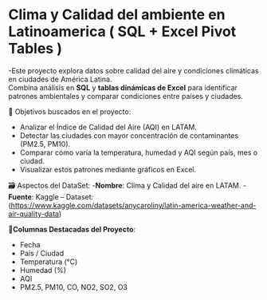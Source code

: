 # Clima y Calidad del ambiente en Latinoamerica ( SQL + Excel Pivot Tables )

-Este proyecto explora datos sobre calidad del aire y condiciones climáticas en ciudades de América Latina.  
Combina análisis en **SQL** y **tablas dinámicas de Excel** para identificar patrones ambientales y comparar condiciones entre países y ciudades.

📌 Objetivos buscados en el proyecto:

- Analizar el Índice de Calidad del Aire (AQI) en LATAM.
- Detectar las ciudades con mayor concentración de contaminantes (PM2.5, PM10).
- Comparar cómo varía la temperatura, humedad y AQI según país, mes o ciudad.
- Visualizar estos patrones mediante gráficos en Excel.

🗃️ Aspectos del DataSet:
-**Nombre**: Clima y Calidad del aire en LATAM.
-**Fuente**: Kaggle – Dataset: (https://www.kaggle.com/datasets/anycaroliny/latin-america-weather-and-air-quality-data)  
 
 🧮**Columnas Destacadas del Proyecto**:
- Fecha
- País / Ciudad
- Temperatura (°C)
- Humedad (%)
- AQI
- PM2.5, PM10, CO, NO2, SO2, O3
